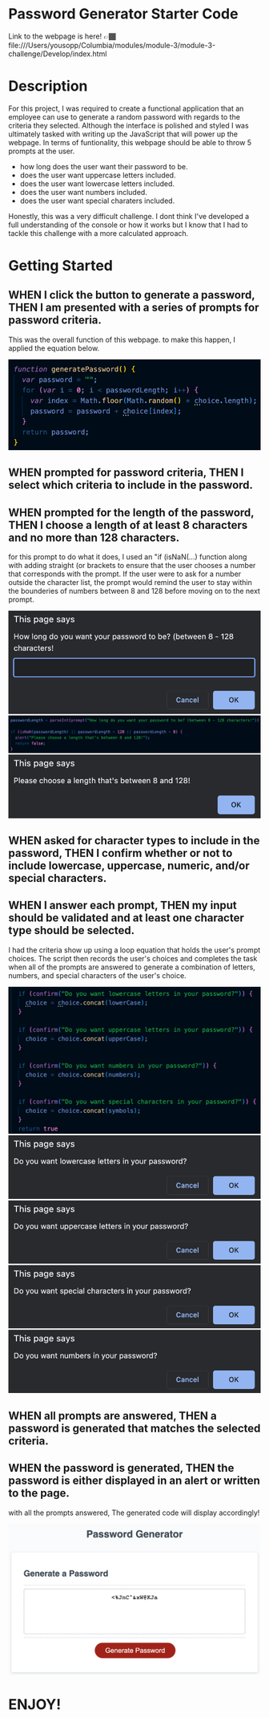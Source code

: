 # Password Generator Starter Code
Link to the webpage is here! 👉🏾 file:///Users/yousopp/Columbia/modules/module-3/module-3-challenge/Develop/index.html

# Description
For this project, I was required to create a functional application that an employee can use to generate a random password with regards to the criteria they selected. Although the interface is polished and styled I was ultimately tasked with writing up the JavaScript that will power up the webpage. In terms of funtionality, this webpage should be able to throw 5 prompts at the user.

- how long does the user want their password to be.
- does the user want uppercase letters included.
- does the user want lowercase letters included.
- does the user want numbers included.
- does the user want special charaters included.

Honestly, this was a very difficult challenge. I dont think I've developed a full understanding of the console or how it works but I know that I had to tackle this challenge with a more calculated approach.

# Getting Started

## WHEN I click the button to generate a password, THEN I am presented with a series of prompts for password criteria.

This was the overall function of this webpage. to make this happen, I applied the equation below.

![generatePW button](./images/generatePassword.png)

## WHEN prompted for password criteria, THEN I select which criteria to include in the password.
## WHEN prompted for the length of the password, THEN I choose a length of at least 8 characters and no more than 128 characters.

for this prompt to do what it does, I used an "if (isNaN(...) function along with adding straight (or brackets to ensure that the user chooses a number that corresponds with the prompt. If the user were to ask for a number outside the character list, the prompt would remind the user to stay within the bounderies of numbers between 8 and 128 before moving on to the next prompt.

![password length prompt](./images/passwordLengthPrompt.png)
![isNaN JavaScript](./images/isNaN.png)
![password length reminder](./images/warning.png)

## WHEN asked for character types to include in the password, THEN I confirm whether or not to include lowercase, uppercase, numeric, and/or special characters.
## WHEN I answer each prompt, THEN my input should be validated and at least one character type should be selected.

I had the criteria show up using a loop equation that holds the user's prompt choices. The script then records the user's choices and completes the task when all of the prompts are answered to generate a combination of letters, numbers, and special characters of the user's choice.

![prompt list JavaScript code](./images/promptListJavaScript.png)
![lowercase prompt](./images/lowercasePrompt.png)
![uppercase prompt](./images/uppercasePrompt.png)
![special character prompt](./images/symbolPrompt.png)
![number prompt](./images/numberPrompt.png)

## WHEN all prompts are answered, THEN a password is generated that matches the selected criteria.
## WHEN the password is generated, THEN the password is either displayed in an alert or written to the page.

with all the prompts answered, The generated code will display accordingly!

![final generated password](./images/finalGeneratedPW.png)

# ENJOY!
